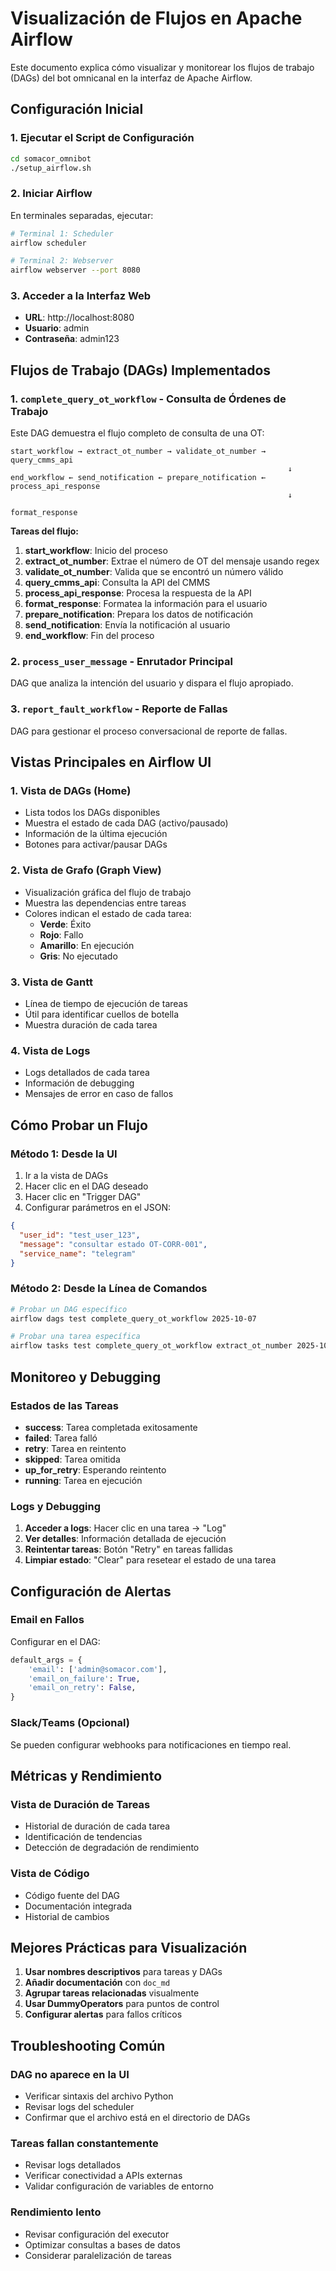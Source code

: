 # Visualización de Flujos en Apache Airflow

Este documento explica cómo visualizar y monitorear los flujos de trabajo (DAGs) del bot omnicanal en la interfaz de Apache Airflow.

## Configuración Inicial

### 1. Ejecutar el Script de Configuración

```bash
cd somacor_omnibot
./setup_airflow.sh
```

### 2. Iniciar Airflow

En terminales separadas, ejecutar:

```bash
# Terminal 1: Scheduler
airflow scheduler

# Terminal 2: Webserver
airflow webserver --port 8080
```

### 3. Acceder a la Interfaz Web

- **URL**: http://localhost:8080
- **Usuario**: admin
- **Contraseña**: admin123

## Flujos de Trabajo (DAGs) Implementados

### 1. `complete_query_ot_workflow` - Consulta de Órdenes de Trabajo

Este DAG demuestra el flujo completo de consulta de una OT:

```
start_workflow → extract_ot_number → validate_ot_number → query_cmms_api
                                                              ↓
end_workflow ← send_notification ← prepare_notification ← process_api_response
                                                              ↓
                                                        format_response
```

**Tareas del flujo:**

1. **start_workflow**: Inicio del proceso
2. **extract_ot_number**: Extrae el número de OT del mensaje usando regex
3. **validate_ot_number**: Valida que se encontró un número válido
4. **query_cmms_api**: Consulta la API del CMMS
5. **process_api_response**: Procesa la respuesta de la API
6. **format_response**: Formatea la información para el usuario
7. **prepare_notification**: Prepara los datos de notificación
8. **send_notification**: Envía la notificación al usuario
9. **end_workflow**: Fin del proceso

### 2. `process_user_message` - Enrutador Principal

DAG que analiza la intención del usuario y dispara el flujo apropiado.

### 3. `report_fault_workflow` - Reporte de Fallas

DAG para gestionar el proceso conversacional de reporte de fallas.

## Vistas Principales en Airflow UI

### 1. Vista de DAGs (Home)

- Lista todos los DAGs disponibles
- Muestra el estado de cada DAG (activo/pausado)
- Información de la última ejecución
- Botones para activar/pausar DAGs

### 2. Vista de Grafo (Graph View)

- Visualización gráfica del flujo de trabajo
- Muestra las dependencias entre tareas
- Colores indican el estado de cada tarea:
  - **Verde**: Éxito
  - **Rojo**: Fallo
  - **Amarillo**: En ejecución
  - **Gris**: No ejecutado

### 3. Vista de Gantt

- Línea de tiempo de ejecución de tareas
- Útil para identificar cuellos de botella
- Muestra duración de cada tarea

### 4. Vista de Logs

- Logs detallados de cada tarea
- Información de debugging
- Mensajes de error en caso de fallos

## Cómo Probar un Flujo

### Método 1: Desde la UI

1. Ir a la vista de DAGs
2. Hacer clic en el DAG deseado
3. Hacer clic en "Trigger DAG"
4. Configurar parámetros en el JSON:

```json
{
  "user_id": "test_user_123",
  "message": "consultar estado OT-CORR-001",
  "service_name": "telegram"
}
```

### Método 2: Desde la Línea de Comandos

```bash
# Probar un DAG específico
airflow dags test complete_query_ot_workflow 2025-10-07

# Probar una tarea específica
airflow tasks test complete_query_ot_workflow extract_ot_number 2025-10-07
```

## Monitoreo y Debugging

### Estados de las Tareas

- **success**: Tarea completada exitosamente
- **failed**: Tarea falló
- **retry**: Tarea en reintento
- **skipped**: Tarea omitida
- **up_for_retry**: Esperando reintento
- **running**: Tarea en ejecución

### Logs y Debugging

1. **Acceder a logs**: Hacer clic en una tarea → "Log"
2. **Ver detalles**: Información detallada de ejecución
3. **Reintentar tareas**: Botón "Retry" en tareas fallidas
4. **Limpiar estado**: "Clear" para resetear el estado de una tarea

## Configuración de Alertas

### Email en Fallos

Configurar en el DAG:

```python
default_args = {
    'email': ['admin@somacor.com'],
    'email_on_failure': True,
    'email_on_retry': False,
}
```

### Slack/Teams (Opcional)

Se pueden configurar webhooks para notificaciones en tiempo real.

## Métricas y Rendimiento

### Vista de Duración de Tareas

- Historial de duración de cada tarea
- Identificación de tendencias
- Detección de degradación de rendimiento

### Vista de Código

- Código fuente del DAG
- Documentación integrada
- Historial de cambios

## Mejores Prácticas para Visualización

1. **Usar nombres descriptivos** para tareas y DAGs
2. **Añadir documentación** con `doc_md`
3. **Agrupar tareas relacionadas** visualmente
4. **Usar DummyOperators** para puntos de control
5. **Configurar alertas** para fallos críticos

## Troubleshooting Común

### DAG no aparece en la UI

- Verificar sintaxis del archivo Python
- Revisar logs del scheduler
- Confirmar que el archivo está en el directorio de DAGs

### Tareas fallan constantemente

- Revisar logs detallados
- Verificar conectividad a APIs externas
- Validar configuración de variables de entorno

### Rendimiento lento

- Revisar configuración del executor
- Optimizar consultas a bases de datos
- Considerar paralelización de tareas
